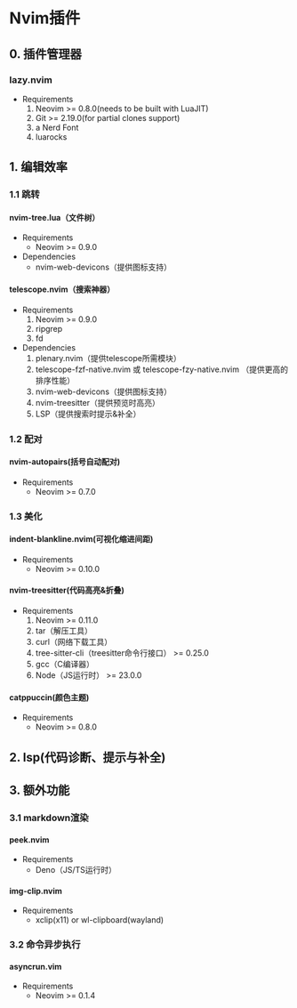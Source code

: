 # Nvim插件
## 0. 插件管理器
### lazy.nvim
- Requirements
    1. Neovim >= 0.8.0(needs to be built with LuaJIT)
    2. Git >= 2.19.0(for partial clones support)
    3. a Nerd Font
    4. luarocks

## 1. 编辑效率

### 1.1 跳转

#### nvim-tree.lua（文件树）
- Requirements
    - Neovim >= 0.9.0
- Dependencies 
    - nvim-web-devicons（提供图标支持）

#### telescope.nvim（搜索神器）
- Requirements
    1. Neovim >= 0.9.0
    2. ripgrep
    3. fd
- Dependencies
    1. plenary.nvim（提供telescope所需模块）
    2. telescope-fzf-native.nvim 或 telescope-fzy-native.nvim （提供更高的排序性能）
    3. nvim-web-devicons（提供图标支持）
    4. nvim-treesitter（提供预览时高亮）
    5. LSP（提供搜索时提示&补全）

### 1.2 配对
#### nvim-autopairs(括号自动配对)
- Requirements
    - Neovim >= 0.7.0

### 1.3 美化
#### indent-blankline.nvim(可视化缩进间距)
- Requirements
    - Neovim >= 0.10.0
#### nvim-treesitter(代码高亮&折叠)
- Requirements
    1. Neovim >= 0.11.0
    2. tar（解压工具）
    3. curl（网络下载工具）
    4. tree-sitter-cli（treesitter命令行接口） >= 0.25.0
    5. gcc（C编译器）
    6. Node（JS运行时） >= 23.0.0
#### catppuccin(颜色主题)
- Requirements
    - Neovim >= 0.8.0
<!-- - buffer标签 -->
<!--     - bufferline -->
<!-- - 底部状态栏 -->
<!--     - lualine -->
<!-- - 括号配对 -->
<!--     - nvim-surround -->
<!-- - 快速移动 -->
<!--     - hop  -->
<!-- - 多文件查找替换 -->
<!--     - grug-far  -->

## 2. lsp(代码诊断、提示与补全)
<!-- - mason -->
<!--     - nvim-lspconfig -->
<!--     - mason-lspconfig -->
<!-- - lspsaga -->
<!-- - blink -->
<!--     - friendly-snippets -->

## 3. 额外功能
### 3.1 markdown渲染
#### peek.nvim
- Requirements
    - Deno（JS/TS运行时）
#### img-clip.nvim
- Requirements
    - xclip(x11) or wl-clipboard(wayland)

### 3.2 命令异步执行
#### asyncrun.vim
- Requirements
    - Neovim >= 0.1.4
